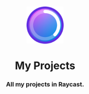 <p align="center">
<img width=100 src="assets/icon.png">
</p>

<h1 align="center">My Projects</h1>

<h3 align="center">
All my projects in Raycast.
</h3>
